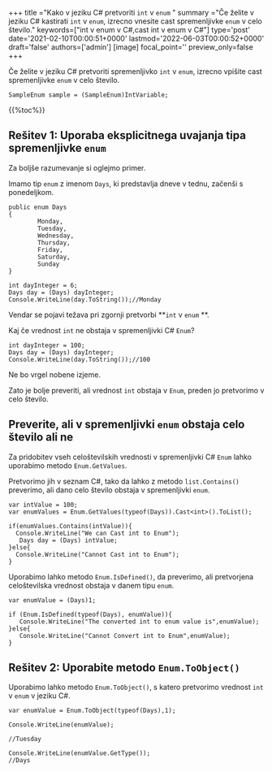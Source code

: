 +++
title   ="Kako v jeziku C# pretvoriti `int` v `enum` "
summary ="Če želite v jeziku C# kastirati `int` v `enum`, izrecno vnesite cast spremenljivke `enum` v celo število."
keywords=["int v enum v C#,cast int v enum v C#"]
type='post'
date='2021-02-10T00:00:51+0000'
lastmod='2022-06-03T00:00:52+0000'
draft='false'
authors=['admin']
[image]
focal_point=''
preview_only=false
+++

Če želite v jeziku C# pretvoriti spremenljivko `int` v `enum`, izrecno vpišite cast spremenljivke `enum` v celo število.

```
SampleEnum sample = (SampleEnum)IntVariable;
```

{{%toc%}}

## Rešitev 1: Uporaba eksplicitnega uvajanja tipa spremenljivke `enum` 

Za boljše razumevanje si oglejmo primer.

Imamo tip `enum` z imenom `Days`, ki predstavlja dneve v tednu, začenši s ponedeljkom.

```
public enum Days
{
        Monday,  
        Tuesday,  
        Wednesday,  
        Thursday,  
        Friday,  
        Saturday,  
        Sunday
}

int dayInteger = 6;
Days day = (Days) dayInteger;
Console.WriteLine(day.ToString());//Monday
```

Vendar se pojavi težava pri zgornji pretvorbi **`int` v `enum` **.

Kaj če vrednost `int` ne obstaja v spremenljivki C# `Enum`?

```
int dayInteger = 100;
Days day = (Days) dayInteger;
Console.WriteLine(day.ToString());//100
```

Ne bo vrgel nobene izjeme.

Zato je bolje preveriti, ali vrednost `int` obstaja v `Enum`, preden jo pretvorimo v celo število.

## Preverite, ali v spremenljivki `enum` obstaja celo število ali ne

Za pridobitev vseh celoštevilskih vrednosti v spremenljivki C# `Enum` lahko uporabimo metodo `Enum.GetValues`.

Pretvorimo jih v seznam C#, tako da lahko z metodo `list.Contains()` preverimo, ali dano celo število obstaja v spremenljivki `enum`.

```
var intValue = 100;
var enumValues = Enum.GetValues(typeof(Days)).Cast<int>().ToList();

if(enumValues.Contains(intValue)){
  Console.WriteLine("We can Cast int to Enum");  
   Days day = (Days) intValue;
}else{
  Console.WriteLine("Cannot Cast int to Enum");
}

```
Uporabimo lahko metodo `Enum.IsDefined()`, da preverimo, ali pretvorjena celoštevilska vrednost obstaja v danem tipu `enum`.  

```
var enumValue = (Days)1;

if (Enum.IsDefined(typeof(Days), enumValue)){
   Console.WriteLine("The converted int to enum value is",enumValue);
}else{
   Console.WriteLine("Cannot Convert int to Enum",enumValue);
}
```


## Rešitev 2: Uporabite metodo `Enum.ToObject()` 

Uporabimo lahko metodo `Enum.ToObject()`, s katero pretvorimo vrednost `int` v `enum` v jeziku C#.

```
var enumValue = Enum.ToObject(typeof(Days),1);

Console.WriteLine(enumValue);

//Tuesday

Console.WriteLine(enumValue.GetType());
//Days

```





